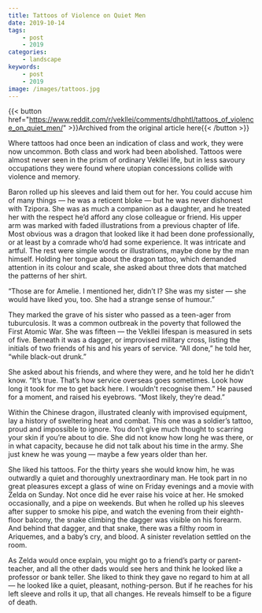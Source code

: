 ```yaml
---
title: Tattoos of Violence on Quiet Men
date: 2019-10-14
tags:
    - post
    - 2019
categories:
    - landscape
keywords:
    - post
    - 2019
image: /images/tattoos.jpg
---
```

{{< button href="https://www.reddit.com/r/vekllei/comments/dhphtl/tattoos_of_violence_on_quiet_men/" >}}Archived from the original article here{{< /button >}}

Where tattoos had once been an indication of class and work, they were now uncommon. Both class and work had been abolished. Tattoos were almost never seen in the prism of ordinary Vekllei life, but in less savoury occupations they were found where utopian concessions collide with violence and memory.

Baron rolled up his sleeves and laid them out for her. You could accuse him of many things — he was a reticent bloke — but he was never dishonest with Tzipora. She was as much a companion as a daughter, and he treated her with the respect he’d afford any close colleague or friend. His upper arm was marked with faded illustrations from a previous chapter of life. Most obvious was a dragon that looked like it had been done professionally, or at least by a comrade who’d had some experience. It was intricate and artful. The rest were simple words or illustrations, maybe done by the man himself. Holding her tongue about the dragon tattoo, which demanded attention in its colour and scale, she asked about three dots that matched the patterns of her shirt.

“Those are for Amelie. I mentioned her, didn’t I? She was my sister — she would have liked you, too. She had a strange sense of humour.”

They marked the grave of his sister who passed as a teen-ager from tuburculosis. It was a common outbreak in the poverty that followed the First Atomic War. She was fifteen — the Vekllei lifespan is measured in sets of five. Beneath it was a dagger, or improvised military cross, listing the initials of two friends of his and his years of service. “All done,” he told her, “while black-out drunk.”

She asked about his friends, and where they were, and he told her he didn’t know. “It’s true. That’s how service overseas goes sometimes. Look how long it took for me to get back here. I wouldn't recognise them.” He paused for a moment, and raised his eyebrows. “Most likely, they’re dead.”

Within the Chinese dragon, illustrated cleanly with improvised equipment, lay a history of sweltering heat and combat. This one was a soldier’s tattoo, proud and impossible to ignore. You don’t give much thought to scarring your skin if you’re about to die. She did not know how long he was there, or in what capacity, because he did not talk about his time in the army. She just knew he was young — maybe a few years older than her.

She liked his tattoos. For the thirty years she would know him, he was outwardly a quiet and thoroughly unextraordinary man. He took part in no great pleasures except a glass of wine on Friday evenings and a movie with Zelda on Sunday. Not once did he ever raise his voice at her. He smoked occasionally, and a pipe on weekends. But when he rolled up his sleeves after supper to smoke his pipe, and watch the evening from their eighth-floor balcony, the snake climbing the dagger was visible on his forearm. And behind that dagger, and that snake, there was a filthy room in Ariquemes, and a baby’s cry, and blood. A sinister revelation settled on the room.

As Zelda would once explain, you might go to a friend’s party or parent-teacher, and all the other dads would see hers and think he looked like a professor or bank teller. She liked to think they gave no regard to him at all — he looked like a quiet, pleasant, nothing-person. But if he reaches for his left sleeve and rolls it up, that all changes. He reveals himself to be a figure of death.
